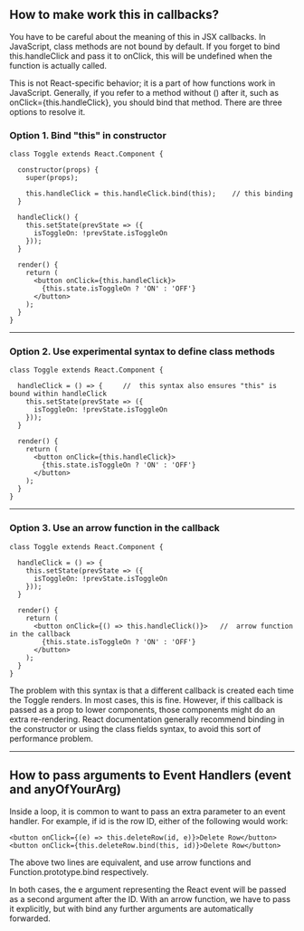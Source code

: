 ## How to make work this in callbacks?
You have to be careful about the meaning of this in JSX callbacks. In JavaScript, class methods are not bound by default. If you forget to bind this.handleClick and pass it to onClick, this will be undefined when the function is actually called.

This is not React-specific behavior; it is a part of how functions work in JavaScript. Generally, if you refer to a method without () after it, such as onClick={this.handleClick}, you should bind that method. There are three options to resolve it.

### Option 1. Bind "this" in constructor

```
class Toggle extends React.Component {
  
  constructor(props) {
    super(props);

    this.handleClick = this.handleClick.bind(this);    // this binding
  }

  handleClick() {
    this.setState(prevState => ({
      isToggleOn: !prevState.isToggleOn
    }));
  }

  render() {
    return (
      <button onClick={this.handleClick}>
        {this.state.isToggleOn ? 'ON' : 'OFF'}
      </button>
    );
  }
}
```

---

### Option 2. Use experimental syntax to define class methods

```
class Toggle extends React.Component {

  handleClick = () => {		// 	this syntax also ensures "this" is bound within handleClick
    this.setState(prevState => ({
      isToggleOn: !prevState.isToggleOn
    }));
  }

  render() {
    return (
      <button onClick={this.handleClick}>
        {this.state.isToggleOn ? 'ON' : 'OFF'}
      </button>
    );
  }
}
```

---

### Option 3. Use an arrow function in the callback

```
class Toggle extends React.Component {

  handleClick = () => {		
    this.setState(prevState => ({
      isToggleOn: !prevState.isToggleOn
    }));
  }

  render() {
    return (
      <button onClick={() => this.handleClick()}> 	// 	arrow function in the callback
        {this.state.isToggleOn ? 'ON' : 'OFF'}
      </button>
    );
  }
}
```

The problem with this syntax is that a different callback is created each time the Toggle renders. In most cases, this is fine. However, if this callback is passed as a prop to lower components, those components might do an extra re-rendering. React documentation generally recommend binding in the constructor or using the class fields syntax, to avoid this sort of performance problem.

---

## How to pass arguments to Event Handlers (event and anyOfYourArg)

Inside a loop, it is common to want to pass an extra parameter to an event 
handler. For example, if id is the row ID, either of the following would work:

```
<button onClick={(e) => this.deleteRow(id, e)}>Delete Row</button>
<button onClick={this.deleteRow.bind(this, id)}>Delete Row</button>
```

The above two lines are equivalent, and use arrow functions and Function.prototype.bind respectively.

In both cases, the e argument representing the React event will be passed as a second argument after the ID.
With an arrow function, we have to pass it explicitly, but with bind any further arguments are automatically forwarded.
